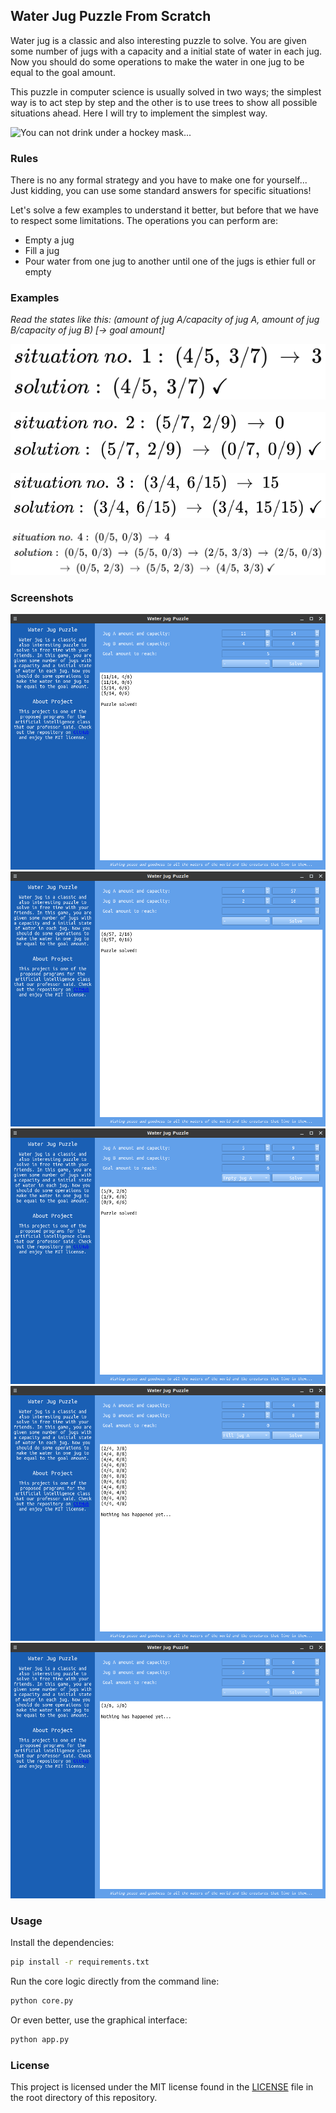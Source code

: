 ## Water Jug Puzzle From Scratch

Water jug is a classic and also interesting puzzle to solve. You are given some number of jugs with a capacity and a initial state of water in each jug. Now you should do some operations to make the water in one jug to be equal to the goal amount.

This puzzle in computer science is usually solved in two ways; the simplest way is to act step by step and the other is to use trees to show all possible situations ahead. Here I will try to implement the simplest way.

![You can not drink under a hockey mask...](https://media.giphy.com/media/3oKIPaVO4VEyVnjsuk/giphy.gif)

### Rules

There is no any formal strategy and you have to make one for yourself... Just kidding, you can use some standard answers for specific situations!

Let's solve a few examples to understand it better, but before that we have to respect some limitations. The operations you can perform are:

- Empty a jug
- Fill a jug
- Pour water from one jug to another until one of the jugs is ethier full or empty

### Examples

<i>Read the states like this: (amount of jug A/capacity of jug A, amount of jug B/capacity of jug B) [-> goal amount]</i>

![Situation no. 1:](screenshots/situation-no1.png)\
\
![Situation no. 2:](screenshots/situation-no2.png)\
\
![Situation no. 3:](screenshots/situation-no3.png)\
\
![Situation no. 4:](screenshots/situation-no4.png)

### Screenshots

![Solved puzzle with default values.](screenshots/solved-puzzle.png)
![Another solved puzzle with huge jugs.](screenshots/solved-puzzle-with-huge-jugs.png)
![Manually solved puzzle.](screenshots/manually-solved-puzzle.png)
![Manually unsolved puzzle.](screenshots/manually-unsolved-puzzle.png)
![And a unsolved puzzle...](screenshots/unsolved-puzzle.png)

### Usage

Install the dependencies:

```bash
pip install -r requirements.txt
```

Run the core logic directly from the command line:

```bash
python core.py
```

Or even better, use the graphical interface:

```bash
python app.py
```

### License

This project is licensed under the MIT license found in the [LICENSE](LICENSE) file in the root directory of this repository.

